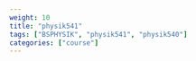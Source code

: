 ```yaml
---
weight: 10
title: "physik541"
tags: ["BSPHYSIK", "physik541", "physik540"]
categories: ["course"]
---
```

